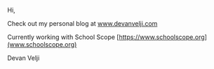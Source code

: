 Hi,

Check out my personal blog at www.devanvelji.com

Currently working with School Scope [https://www.schoolscope.org](www.schoolscope.org)


Devan Velji 
